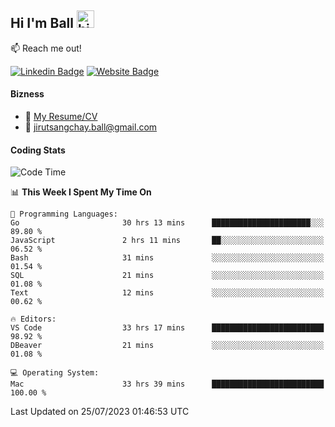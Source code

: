 ## Hi I'm Ball <img src="https://user-images.githubusercontent.com/1303154/88677602-1635ba80-d120-11ea-84d8-d263ba5fc3c0.gif" width="28px" height="28px" alt="hi">
 
:mailbox: Reach me out!

[![Linkedin Badge](https://img.shields.io/badge/-Jirut-0e76a8?style=flat&labelColor=0e76a8&logo=linkedin&logoColor=white)](https://www.linkedin.com/in/jirut-sangchay-338370251)
[![Website Badge](https://img.shields.io/badge/Website-184aa8?logo=website&logoColor=)](https://resume-jirut.web.app)

<!-- TODO: Add last video link -->
#### Bizness
- :paperclip: [My Resume/CV](https://github.com/Jirut01/Jirut01/blob/main/resume_jirut.pdf)
- :email: jirutsangchay.ball@gmail.com

#### Coding Stats

<!--START_SECTION:waka-->
![Code Time](http://img.shields.io/badge/Code%20Time-94%20hrs%2042%20mins-blue)

📊 **This Week I Spent My Time On** 

```text
💬 Programming Languages: 
Go                       30 hrs 13 mins      ██████████████████████░░░   89.80 % 
JavaScript               2 hrs 11 mins       ██░░░░░░░░░░░░░░░░░░░░░░░   06.52 % 
Bash                     31 mins             ░░░░░░░░░░░░░░░░░░░░░░░░░   01.54 % 
SQL                      21 mins             ░░░░░░░░░░░░░░░░░░░░░░░░░   01.08 % 
Text                     12 mins             ░░░░░░░░░░░░░░░░░░░░░░░░░   00.62 % 

🔥 Editors: 
VS Code                  33 hrs 17 mins      █████████████████████████   98.92 % 
DBeaver                  21 mins             ░░░░░░░░░░░░░░░░░░░░░░░░░   01.08 % 

💻 Operating System: 
Mac                      33 hrs 39 mins      █████████████████████████   100.00 % 
```


 Last Updated on 25/07/2023 01:46:53 UTC
<!--END_SECTION:waka-->
